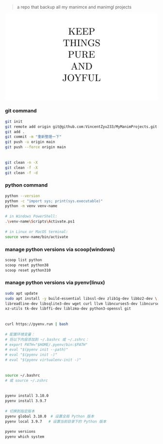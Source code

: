 > a repo that backup all my manimce and manimgl projects

![keep_things_pure_and_joyful](keep_things_pure_and_joyful.png)


### git command

```bash
git init
git remote add origin git@github.com:VincentZyu233/MyManimProjects.git
git add .
git commit -m "重新整理一下"
git push -u origin main
git push --force origin main


git clean -n -X
git clean -f -X
git clean -f -d
```

### python command
```bash
python --version
python -c "import sys; print(sys.executable)"
python -m venv venv-name

# in Windows PowerShell:
.\venv-name\Scripts\Activate.ps1

# in Linux or MacOS terminal:
source venv-name/bin/activate 
```

### manage python versions via scoop(windows)
```bash
scoop list python
scoop reset python38
scoop reset python310
```


### manage python versions via pyenv(linux)
```bash
sudo apt update
sudo apt install -y build-essential libssl-dev zlib1g-dev libbz2-dev \
libreadline-dev libsqlite3-dev wget curl llvm libncurses5-dev libncursesw5-dev \
xz-utils tk-dev libffi-dev liblzma-dev python3-openssl git


curl https://pyenv.run | bash

# 配置环境变量：
# 将以下内容添加到 ~/.bashrc 或 ~/.zshrc：
# export PATH="$HOME/.pyenv/bin:$PATH"
# eval "$(pyenv init --path)"
# eval "$(pyenv init -)"
# eval "$(pyenv virtualenv-init -)"


source ~/.bashrc  
# 或 source ~/.zshrc


pyenv install 3.10.0
pyenv install 3.9.7

# 切换到指定版本
pyenv global 3.10.0  # 设置全局 Python 版本
pyenv local 3.9.7   # 设置当前目录下的 Python 版本

pyenv versions
pyenv which system

```